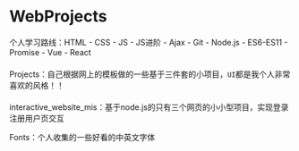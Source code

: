 # WebProjects



个人学习路线：HTML - CSS - JS - JS进阶 - Ajax - Git - Node.js -  ES6-ES11 - Promise - Vue - React
####      
Projects：自己根据网上的模板做的一些基于三件套的小项目，`UI`都是我个人非常喜欢的风格！！
####     
interactive_website_mis：基于node.js的只有三个网页的小小型项目，实现登录注册用户页交互



Fonts：个人收集的一些好看的中英文字体